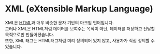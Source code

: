 # XML (eXtensible Markup Language)
XML은 [HTML](html.md)과 매우 비슷한 문자 기반의 마크업 언어입니다.   
그러나 XML은 HTML처럼 데이터를 보여주는 목적이 아닌, 데이터를 저장하고 전달할 목적으로만 만들어졌습니다.   
또한, XML 태그는 HTML태그처럼 미리 정의되어 있지 않고, 사용자가 직접 정의할 수 있습니다.